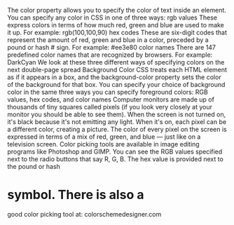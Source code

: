 The color property allows you
to specify the color of text inside
an element. You can specify any
color in CSS in one of three ways:
rgb values
These express colors in terms
of how much red, green and
blue are used to make it up. For
example: rgb(100,100,90)
 hex codes
These are six-digit codes that
represent the amount of red,
green and blue in a color,
preceded by a pound or hash #
sign. For example: #ee3e80
color names
There are 147 predefined color
names that are recognized
by browsers. For example:
DarkCyan
We look at these three different
ways of specifying colors on the
next double-page spread
Background Color
CSS treats each HTML element
as if it appears in a box, and the
background-color property
sets the color of the background
for that box.
You can specify your choice of
background color in the same
three ways you can specify
foreground colors: RGB values,
hex codes, and color names
Computer monitors are made
up of thousands of tiny squares
called pixels (if you look very
closely at your monitor you
should be able to see them).
When the screen is not turned
on, it's black because it's not
emitting any light. When it's
on, each pixel can be a different
color, creating a picture.
The color of every pixel on the
screen is expressed in terms of
a mix of red, green, and blue —
just like on a television screen.
Color picking tools are available
in image editing programs like
Photoshop and GIMP. You can
see the RGB values specified
next to the radio buttons that
say R, G, B.
The hex value is provided
next to the pound or hash
# symbol. There is also a
good color picking tool at:
colorschemedesigner.com
